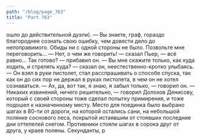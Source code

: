 ```yaml
---
path: "/blog/page_763"
title: "Part 763"
---
```


ошло до действительной дуэли). — Вы знаете, граф, гораздо благороднее сознать свою ошибку, чем довести дело до непоправимого. Обиды ни с одной стороны не было. Позвольте мне переговорить...
— Нет, о чем же говорить! — сказал Пьер, — всё равно... Так готово? — прибавил он. — Вы мне скажите только, как куда ходить, и стрелять куда? — сказал он, неестественно-кротко улыбаясь. — Он взял в руки пистолет, стал расспрашивать о способе спуска, так как он до сих пор не держал в руках пистолета, в чем он не хотел сознаваться. — Ах, да, вот так, я знаю, я забыл только, — говорил он.
— Никаких извинений, ничего решительно, — говорил Долохов Денисову, который с своей стороны тоже сделал попытку примирения, и тоже подошел к назначенному месту.
Место для поединка было выбрано шагах в 80-ти от дороги, на которой остались сани, на небольшой полянке соснового леса, покрытой истаявшим от стоявших последние дни оттепелей снегом. Противники стояли шагах в сорока друг от друга, у краев поляны. Секунданты, р
